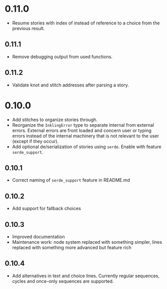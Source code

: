 # 0.11.0

*   Resume stories with index of instead of reference to a choice from the previous result.

## 0.11.1

*   Remove debugging output from used functions.

## 0.11.2 

*   Validate knot and stitch addresses after parsing a story.

# 0.10.0

*   Add stitches to organize stories through.
*   Reorganize the `InklingError` type to separate internal from external errors. External errors are front loaded and concern user or typing errors instead of the internal machinery that is not relevant to the user (except if they occur).
*   Add optional de/serialization of stories using `serde`. Enable with feature `serde_support`.

## 0.10.1

*   Correct naming of `serde_support` feature in README.md

## 0.10.2

*   Add support for fallback choices

## 0.10.3

*   Improved documentation
*   Maintenance work: node system replaced with something simpler, lines replaced with something more advanced but feature rich

## 0.10.4

*   Add alternatives in text and choice lines. Currently regular sequences, cycles and once-only sequences are supported.
